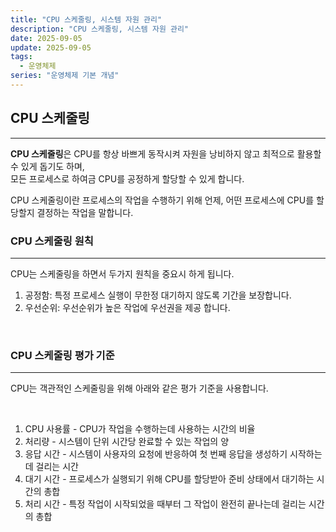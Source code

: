 ```yaml
---
title: "CPU 스케줄링, 시스템 자원 관리"
description: "CPU 스케줄링, 시스템 자원 관리"
date: 2025-09-05
update: 2025-09-05
tags:
  - 운영체제
series: "운영체제 기본 개념"
---
```


## CPU 스케줄링

---

**CPU 스케줄링**은 CPU를 항상 바쁘게 동작시켜 자원을 낭비하지 않고 최적으로 활용할 수 있게 돕기도 하며, 
<br>모든 프로세스로 하여금 CPU를 공정하게 할당할 수 있게 합니다.

CPU 스케줄링이란 프로세스의 작업을 수행하기 위해 언제, 어떤 프로세스에 CPU를 할당할지 결정하는 작업을 말합니다.
<br>

### CPU 스케줄링 원칙

---

CPU는 스케줄링을 하면서 두가지 원칙을 중요시 하게 됩니다.
<br>

1. 공정함: 특정 프로세스 실행이 무한정 대기하지 않도록 기간을 보장합니다.
2. 우선순위: 우선순위가 높은 작업에 우선권을 제공 합니다.

<br>

### CPU 스케줄링 평가 기준

---

CPU는 객관적인 스케줄링을 위해 아래와 같은 평가 기준을 사용합니다.

<br>

1. CPU 사용률 - CPU가 작업을 수행하는데 사용하는 시간의 비율
2. 처리량 - 시스템이 단위 시간당 완료할 수 있는 작업의 양
3. 응답 시간 - 시스템이 사용자의 요청에 반응하여 첫 번째 응답을 생성하기 시작하는데 걸리는 시간
4. 대기 시간 - 프로세스가 실행되기 위해 CPU를 할당받아 준비 상태에서 대기하는 시간의 총합
5. 처리 시간 - 특정 작업이 시작되었을 때부터 그 작업이 완전히 끝나는데 걸리는 시간의 총합

